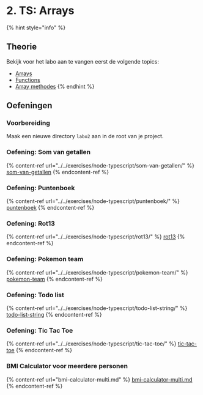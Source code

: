 # 2. TS: Arrays

{% hint style="info" %}
## Theorie

Bekijk voor het labo aan te vangen eerst de volgende topics:

* [Arrays](../../cursus/nodejs-+-typescript/type-systeem/arrays.md)
* [Functions](../../cursus/nodejs-+-typescript/type-systeem/functions.md)
* [Array methodes](../../cursus/wat-is-nodejs/array-methods.md)
{% endhint %}

## Oefeningen

### Voorbereiding

Maak een nieuwe directory `labo2` aan in de root van je project.

### Oefening: Som van getallen

{% content-ref url="../../exercises/node-typescript/som-van-getallen/" %}
[som-van-getallen](../../exercises/node-typescript/som-van-getallen/)
{% endcontent-ref %}

### Oefening: Puntenboek

{% content-ref url="../../exercises/node-typescript/puntenboek/" %}
[puntenboek](../../exercises/node-typescript/puntenboek/)
{% endcontent-ref %}

### Oefening: Rot13

{% content-ref url="../../exercises/node-typescript/rot13/" %}
[rot13](../../exercises/node-typescript/rot13/)
{% endcontent-ref %}

### Oefening: Pokemon team

{% content-ref url="../../exercises/node-typescript/pokemon-team/" %}
[pokemon-team](../../exercises/node-typescript/pokemon-team/)
{% endcontent-ref %}

### Oefening: Todo list

{% content-ref url="../../exercises/node-typescript/todo-list-string/" %}
[todo-list-string](../../exercises/node-typescript/todo-list-string/)
{% endcontent-ref %}

### Oefening: Tic Tac Toe

{% content-ref url="../../exercises/node-typescript/tic-tac-toe/" %}
[tic-tac-toe](../../exercises/node-typescript/tic-tac-toe/)
{% endcontent-ref %}

### BMI Calculator voor meerdere personen

{% content-ref url="bmi-calculator-multi.md" %}
[bmi-calculator-multi.md](bmi-calculator-multi.md)
{% endcontent-ref %}
